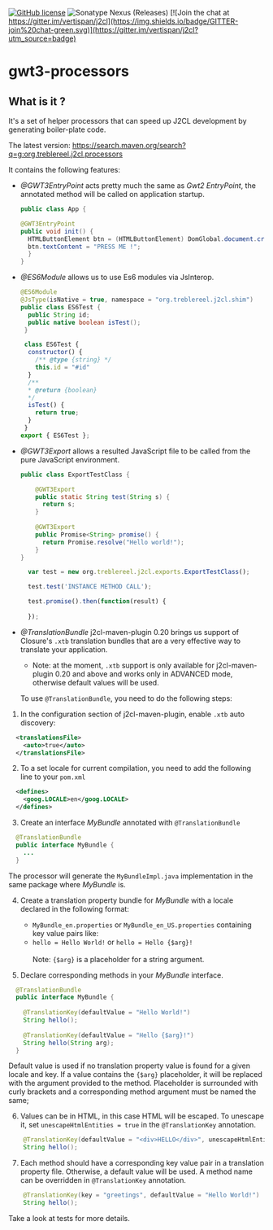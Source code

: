 [![GitHub license](https://img.shields.io/github/license/treblereel/gwt3-processors)](https://github.com/treblereel/gwt3-processors/blob/main/LICENSE)
![Sonatype Nexus (Releases)](https://img.shields.io/nexus/r/org.treblereel.j2cl.processors/processors?server=https%3A%2F%2Foss.sonatype.org&style=plastic)
[![Join the chat at https://gitter.im/vertispan/j2cl](https://img.shields.io/badge/GITTER-join%20chat-green.svg)](https://gitter.im/vertispan/j2cl?utm_source=badge)


# gwt3-processors

## What is it ?

It's a set of helper processors that can speed up J2CL development by generating boiler-plate code.

The latest version: https://search.maven.org/search?q=g:org.treblereel.j2cl.processors

It contains the following features:

* *@GWT3EntryPoint* acts pretty much the same as *Gwt2 EntryPoint*, the annotated method will be called on application startup.
  ```java
  public class App {

  @GWT3EntryPoint
  public void init() {
    HTMLButtonElement btn = (HTMLButtonElement) DomGlobal.document.createElement("button");
    btn.textContent = "PRESS ME !";
    }
  }
  ```

* *@ES6Module* allows us to use Es6 modules via JsInterop.
  ```java
  @ES6Module
  @JsType(isNative = true, namespace = "org.treblereel.j2cl.shim")
  public class ES6Test {
    public String id;
    public native boolean isTest();
   }
  ```
  ```javascript
   class ES6Test {
    constructor() {
      /** @type {string} */
      this.id = "#id"
    }
    /**
    * @return {boolean}
    */
    isTest() {
      return true;
    }
   }
  export { ES6Test };
  ```
  
* *@GWT3Export* allows a resulted JavaScript file to be called from the pure JavaScript environment.
  
  ```java
  public class ExportTestClass {
  
      @GWT3Export
      public static String test(String s) {
        return s;
      }
    
      @GWT3Export
      public Promise<String> promise() {
        return Promise.resolve("Hello world!");
      }
  }
  ```
  ```javascript
    var test = new org.treblereel.j2cl.exports.ExportTestClass();

    test.test('INSTANCE METHOD CALL');

    test.promise().then(function(result) {
       
    });
   ```

* *@TranslationBundle* j2cl-maven-plugin 0.20 brings us support of Closure's `.xtb` translation bundles that are a very effective way to translate your application.
    * Note: at the moment, `.xtb` support is only available for j2cl-maven-plugin 0.20 and above and works only in ADVANCED mode, otherwise default values will be used.

  To use `@TranslationBundle`, you need to do the following steps:

1. In the configuration section of j2cl-maven-plugin, enable `.xtb` auto discovery:

  ```xml
    <translationsFile>
      <auto>true</auto>
    </translationsFile>
  ```

2. To a set locale for current compilation, you need to add the following line to your `pom.xml`
    
  ```xml
    <defines>
      <goog.LOCALE>en</goog.LOCALE>
    </defines>
  ```

3. Create an interface _MyBundle_ annotated with `@TranslationBundle`
    
  ```java
    @TranslationBundle
    public interface MyBundle {
      ...
    }
  ```
  The processor will generate the `MyBundleImpl.java` implementation in the same package where _MyBundle_ is.

4. Create a translation property bundle for _MyBundle_ with a locale declared in the following format:

    * `MyBundle_en.properties` or `MyBundle_en_US.properties` containing key value pairs like:
    * `hello = Hello World!` or `hello = Hello {$arg}!`
    <br/><br/>
    Note: `{$arg}` is a placeholder for a string argument.

5. Declare corresponding methods in your _MyBundle_ interface.

  ```java
    @TranslationBundle
    public interface MyBundle {
    
      @TranslationKey(defaultValue = "Hello World!")
      String hello();
    
      @TranslationKey(defaultValue = "Hello {$arg}!")
      String hello(String arg);
    }
  ```

  Default value is used if no translation property value is found for a given locale and key.
  If a value contains the `{$arg}` placeholder, it will be replaced with the argument provided to the method. Placeholder is surrounded with curly brackets and a corresponding method argument must be named the same; 

6. Values can be in HTML, in this case HTML will be escaped. To unescape it, set `unescapeHtmlEntities = true` in the `@TranslationKey` annotation.

  ```java
      @TranslationKey(defaultValue = "<div>HELLO</div>", unescapeHtmlEntities = true)
      String hello();
  ```
   
7. Each method should have a corresponding key value pair in a translation property file. Otherwise, a default value will be used. A method name can be overridden in `@TranslationKey` annotation.

  ```java
      @TranslationKey(key = "greetings", defaultValue = "Hello World!")
      String hello();
  ```
  
Take a look at tests for more details.